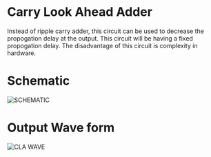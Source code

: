 # Carry Look Ahead Adder 

Instead of ripple carry adder, this circuit can be used to decrease the propogation delay at the output. This circuit will be having a fixed propogation delay. 
The disadvantage of this circuit is complexity in hardware. 

# Schematic
![SCHEMATIC](https://user-images.githubusercontent.com/99884583/224032934-d3aff77d-fa2b-479f-88d7-bea24fa6e5e6.png)

# Output Wave form
![CLA WAVE](https://user-images.githubusercontent.com/99884583/224032925-561328d9-0ab5-4386-84ff-ad87e2bcc7e6.png)
